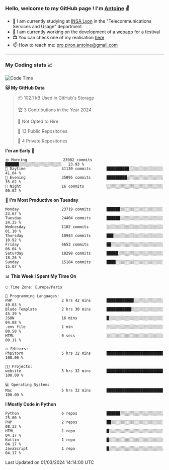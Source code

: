 ### Hello, welcome to my GitHub page ! I'm [Antoine](https://github.com/AntoinePiron) ✌️

- 🌱 I am currently studying at [INSA Lyon](https://www.insa-lyon.fr) in the "Telecommunications Services and Usage" department
- 🔭 I am currently working on the development of a [webapp](https://github.com/24HeuresINSA/Overbookd) for a festival
- 📺 You can check one of my realisation [here](https://astustc.fr)
- 📫 How to reach me: [pro.piron.antoine@gmail.com](mailto:pro.piron.antoine@gmail.com)

---

### My Coding stats 📈
<!--START_SECTION:waka-->
![Code Time](http://img.shields.io/badge/Code%20Time-211%20hrs%2036%20mins-blue)

**🐱 My GitHub Data** 

> 📦 102.1 kB Used in GitHub's Storage 
 > 
> 🏆 3 Contributions in the Year 2024
 > 
> 🚫 Not Opted to Hire
 > 
> 📜 13 Public Repositories 
 > 
> 🔑 4 Private Repositories 
 > 
**I'm an Early 🐤** 

```text
🌞 Morning                23982 commits       ██████░░░░░░░░░░░░░░░░░░░   23.93 % 
🌆 Daytime                41130 commits       ██████████░░░░░░░░░░░░░░░   41.04 % 
🌃 Evening                35095 commits       █████████░░░░░░░░░░░░░░░░   35.02 % 
🌙 Night                  16 commits          ░░░░░░░░░░░░░░░░░░░░░░░░░   00.02 % 
```
📅 **I'm Most Productive on Tuesday** 

```text
Monday                   23719 commits       ██████░░░░░░░░░░░░░░░░░░░   23.67 % 
Tuesday                  24404 commits       ██████░░░░░░░░░░░░░░░░░░░   24.35 % 
Wednesday                1102 commits        ░░░░░░░░░░░░░░░░░░░░░░░░░   01.10 % 
Thursday                 10943 commits       ███░░░░░░░░░░░░░░░░░░░░░░   10.92 % 
Friday                   6653 commits        ██░░░░░░░░░░░░░░░░░░░░░░░   06.64 % 
Saturday                 18298 commits       █████░░░░░░░░░░░░░░░░░░░░   18.26 % 
Sunday                   15104 commits       ████░░░░░░░░░░░░░░░░░░░░░   15.07 % 
```


📊 **This Week I Spent My Time On** 

```text
🕑︎ Time Zone: Europe/Paris

💬 Programming Languages: 
PHP                      2 hrs 42 mins       ████████████░░░░░░░░░░░░░   49.03 % 
Blade Template           2 hrs 30 mins       ███████████░░░░░░░░░░░░░░   45.39 % 
JSON                     16 mins             █░░░░░░░░░░░░░░░░░░░░░░░░   04.88 % 
.env file                1 min               ░░░░░░░░░░░░░░░░░░░░░░░░░   00.50 % 
HTML                     0 secs              ░░░░░░░░░░░░░░░░░░░░░░░░░   00.11 % 

🔥 Editors: 
PhpStorm                 5 hrs 32 mins       █████████████████████████   100.00 % 

🐱‍💻 Projects: 
website                  5 hrs 32 mins       █████████████████████████   100.00 % 

💻 Operating System: 
Mac                      5 hrs 32 mins       █████████████████████████   100.00 % 
```

**I Mostly Code in Python** 

```text
Python                   6 repos             ██████░░░░░░░░░░░░░░░░░░░   25.00 % 
PHP                      2 repos             ██░░░░░░░░░░░░░░░░░░░░░░░   08.33 % 
HTML                     1 repo              █░░░░░░░░░░░░░░░░░░░░░░░░   04.17 % 
Kotlin                   1 repo              █░░░░░░░░░░░░░░░░░░░░░░░░   04.17 % 
JavaScript               1 repo              █░░░░░░░░░░░░░░░░░░░░░░░░   04.17 % 
```




 Last Updated on 01/03/2024 14:14:00 UTC
<!--END_SECTION:waka-->
